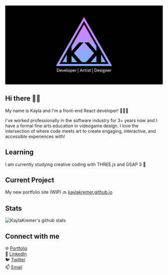 [![Kayla Kremer Banner](https://github.com/KaylaKremer/KaylaKremer/blob/master/images/Kayla-Kremer-GitHub.png)](https://www.kaylakremer.com)

## Hi there 👋🏻

My name is Kayla and I'm a front-end React developer! 👩🏼‍💻<br />

I've worked professionally in the software industry for 3+ years now and I have a formal fine arts education in videogame design. I love the intersection of where code meets art to create engaging, interactive, and accessible experiences with!

## Learning 
I am currently studying creative coding with THREE.js and GSAP 3 🎨

## Current Project
My new portfolio site (WIP) 🔜 [kaylakremer.github.io](https://kaylakremer.github.io/#/)

## Stats
![KaylaKremer's github stats](https://github-readme-stats.kaylakremer.vercel.app/api?username=KaylaKremer&show_icons=true&title_color=d680ff&icon_color=fff&text_color=80b1ff&bg_color=151515)

## Connect with me
🌐 [Portfolio](https://www.kaylakremer.com) <br />
🔗 [LinkedIn](https://www.linkedin.com/in/kaylakremer/) <br />
🐦 [Twitter](https://twitter.com/Kayla_Kremer) <br />
📫 <a href="mailto:kremer.kayla@gmail.com">Email</a> 

